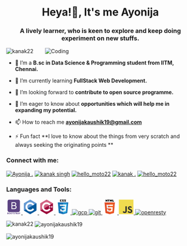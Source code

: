 <h1 align="center">Heya!🤗, It's me Ayonija</h1>
<h3 align="center">A lively learner, who is keen to explore and keep doing experiment on new stuffs.</h3>

<img align="right" alt="Coding" width="400" src="https://i.pinimg.com/originals/75/8f/1c/758f1cd8cede9c3e4711306fc030f4ce.gif">

<p align="left"> <img src="https://komarev.com/ghpvc/?username=kanak22&label=Profile%20views&color=0e75b6&style=flat" alt="kanak22" /> </p>

- 🔭 I’m a **B.sc in Data Science & Programming student from IITM, Chennai.**

- 🌱 I’m currently learning **FullStack Web Development.**

- 👯 I’m looking forward to **contribute to open source programme.**

- 🤝 I’m eager to know about **opportunities which will help me in expanding my potential.**

- 📫 How to reach me **ayonijakaushik19@gmail.com**

- ⚡ Fun fact **I love to know about the things from very scratch and always seeking the originating points **

<h3 align="left">Connect with me:</h3>
<p align="left">
<a href="https://www.linkedin.com/in/ayonija-k19/ ." target="blank"><img align="center" src="https://raw.githubusercontent.com/rahuldkjain/github-profile-readme-generator/master/src/images/icons/Social/linked-in-alt.svg" alt="Ayonija ." height="30" width="40" /></a>
<a href="https://fb.com/kanak singh" target="blank"><img align="center" src="https://raw.githubusercontent.com/rahuldkjain/github-profile-readme-generator/master/src/images/icons/Social/facebook.svg" alt="kanak singh" height="30" width="40" /></a>
<a href="https://www.codechef.com/users/hello_moto22" target="blank"><img align="center" src="https://cdn.jsdelivr.net/npm/simple-icons@3.1.0/icons/codechef.svg" alt="hello_moto22" height="30" width="40" /></a>
<a href="https://www.hackerrank.com/kanak ." target="blank"><img align="center" src="https://raw.githubusercontent.com/rahuldkjain/github-profile-readme-generator/master/src/images/icons/Social/hackerrank.svg" alt="kanak ." height="30" width="40" /></a>
<a href="https://codeforces.com/profile/hello_moto22" target="blank"><img align="center" src="https://cdn.jsdelivr.net/npm/simple-icons@3.0.1/icons/codeforces.svg" alt="hello_moto22" height="30" width="40" /></a>
</p>

<h3 align="left">Languages and Tools:</h3>
<p align="left"> <a href="https://getbootstrap.com" target="_blank"> <img src="https://raw.githubusercontent.com/devicons/devicon/master/icons/bootstrap/bootstrap-plain-wordmark.svg" alt="bootstrap" width="40" height="40"/> </a> <a href="https://www.cprogramming.com/" target="_blank"> <img src="https://raw.githubusercontent.com/devicons/devicon/master/icons/c/c-original.svg" alt="c" width="40" height="40"/> </a> <a href="https://www.w3schools.com/cpp/" target="_blank"> <img src="https://raw.githubusercontent.com/devicons/devicon/master/icons/cplusplus/cplusplus-original.svg" alt="cplusplus" width="40" height="40"/> </a> <a href="https://www.w3schools.com/css/" target="_blank"> <img src="https://raw.githubusercontent.com/devicons/devicon/master/icons/css3/css3-original-wordmark.svg" alt="css3" width="40" height="40"/> </a> <a href="https://cloud.google.com" target="_blank"> <img src="https://www.vectorlogo.zone/logos/google_cloud/google_cloud-icon.svg" alt="gcp" width="40" height="40"/> </a> <a href="https://git-scm.com/" target="_blank"> <img src="https://www.vectorlogo.zone/logos/git-scm/git-scm-icon.svg" alt="git" width="40" height="40"/> </a> <a href="https://www.w3.org/html/" target="_blank"> <img src="https://raw.githubusercontent.com/devicons/devicon/master/icons/html5/html5-original-wordmark.svg" alt="html5" width="40" height="40"/> </a> <a href="https://developer.mozilla.org/en-US/docs/Web/JavaScript" target="_blank"> <img src="https://raw.githubusercontent.com/devicons/devicon/master/icons/javascript/javascript-original.svg" alt="javascript" width="40" height="40"/> </a> <a href="https://openresty.org/" target="_blank"> <img src="https://openresty.org/images/logo.png" alt="openresty" width="40" height="40"/> </a> </p>

<p><img align="left" src="https://github-readme-stats.vercel.app/api/top-langs?username=ayonijakaushik19&show_icons=true&locale=en&layout=compact" alt="kanak22" /></p>

<p>&nbsp;<img align="center" src="https://github-readme-stats.vercel.app/api?username=ayonijakaushik19&show_icons=true&locale=en" alt="ayonijakaushik19" /></p>

<p><img align="center" src="https://github-readme-streak-stats.herokuapp.com/?user=ayonijakaushik19&" alt="ayonijakaushik19" /></p>
